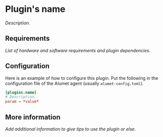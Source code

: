 # Plugin's name

*Description.*

## Requirements

*List of hardware and software requirements and plugin dependencies.*

## Configuration

Here is an example of how to configure this plugin.
Put the following in the configuration file of the Alumet agent (usually `alumet-config.toml`).

```toml
[plugins.name]
# Description.
param = *value*
```

## More information

*Add additional information to give tips to use the plugin or else.*
